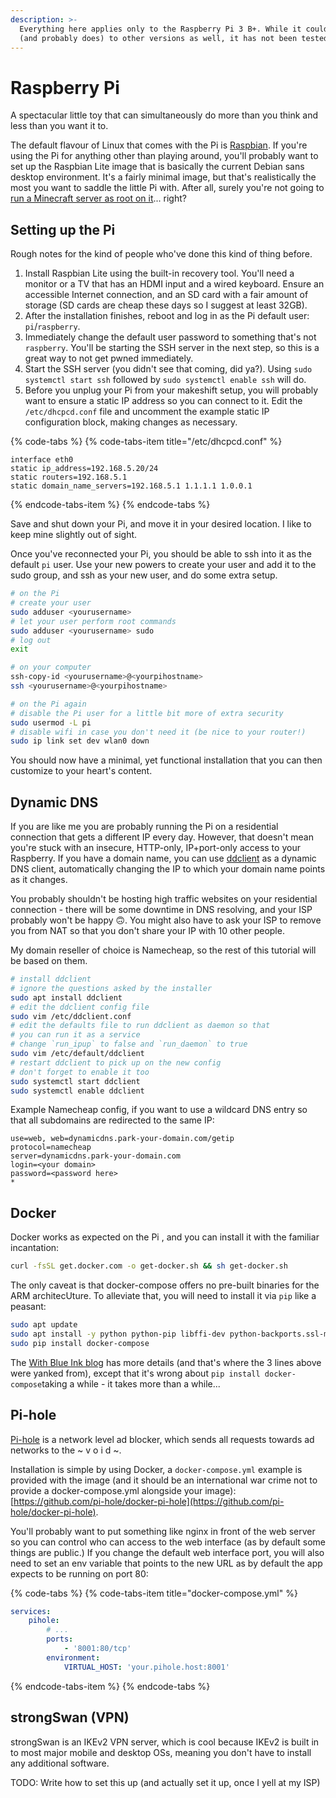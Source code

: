 ```yaml
---
description: >-
  Everything here applies only to the Raspberry Pi 3 B+. While it could apply
  (and probably does) to other versions as well, it has not been tested.
---
```


# Raspberry Pi

A spectacular little toy that can simultaneously do more than you think and less than you want it to.

The default flavour of Linux that comes with the Pi is [Raspbian](https://www.raspberrypi.org/downloads/raspbian/). If you're using the Pi for anything other than playing around, you'll probably want to set up the Raspbian Lite image that is basically the current Debian sans desktop environment. It's a fairly minimal image, but that's realistically the most you want to saddle the little Pi with. After all, surely you're not going to [run a Minecraft server as root on it](https://www.makeuseof.com/tag/setup-minecraft-server-raspberry-pi/)... right?

## Setting up the Pi

Rough notes for the kind of people who've done this kind of thing before.

1. Install Raspbian Lite using the built-in recovery tool. You'll need a monitor or a TV that has an HDMI input and a wired keyboard. Ensure an accessible Internet connection, and an SD card with a fair amount of storage \(SD cards are cheap these days so I suggest at least 32GB\).
2. After the installation finishes, reboot and log in as the Pi default user: `pi`/`raspberry`.
3. Immediately change the default user password to something that's not `raspberry`. You'll be starting the SSH server in the next step, so this is a great way to not get pwned immediately.
4. Start the SSH server \(you didn't see that coming, did ya?\). Using `sudo systemctl start ssh` followed by `sudo systemctl enable ssh` will do.
5. Before you unplug your Pi from your makeshift setup, you will probably want to ensure a static IP address so you can connect to it. Edit the `/etc/dhcpcd.conf` file and uncomment the example static IP configuration block, making changes as necessary.

{% code-tabs %}
{% code-tabs-item title="/etc/dhcpcd.conf" %}
```text
interface eth0
static ip_address=192.168.5.20/24
static routers=192.168.5.1
static domain_name_servers=192.168.5.1 1.1.1.1 1.0.0.1
```
{% endcode-tabs-item %}
{% endcode-tabs %}

Save and shut down your Pi, and move it in your desired location. I like to keep mine slightly out of sight.

Once you've reconnected your Pi, you should be able to ssh into it as the default `pi` user. Use your new powers to create your user and add it to the sudo group, and ssh as your new user, and do some extra setup.

```bash
# on the Pi
# create your user
sudo adduser <yourusername>
# let your user perform root commands
sudo adduser <yourusername> sudo
# log out
exit

# on your computer
ssh-copy-id <yourusername>@<yourpihostname>
ssh <yourusername>@<yourpihostname>

# on the Pi again
# disable the Pi user for a little bit more of extra security
sudo usermod -L pi
# disable wifi in case you don't need it (be nice to your router!)
sudo ip link set dev wlan0 down
```

You should now have a minimal, yet functional installation that you can then customize to your heart's content.

## Dynamic DNS

If you are like me you are probably running the Pi on a residential connection that gets a different IP every day. However, that doesn't mean you're stuck with an insecure, HTTP-only, IP+port-only access to your Raspberry. If you have a domain name, you can use [ddclient](http://ddclient.sourceforge.net) as a dynamic DNS client, automatically changing the IP to which your domain name points as it changes.

You probably shouldn't be hosting high traffic websites on your residential connection - there will be some downtime in DNS resolving, and your ISP probably won't be happy 🙃. You might also have to ask your ISP to remove you from NAT so that you don't share your IP with 10 other people.

My domain reseller of choice is Namecheap, so the rest of this tutorial will be based on them.

```bash
# install ddclient
# ignore the questions asked by the installer
sudo apt install ddclient
# edit the ddclient config file
sudo vim /etc/ddclient.conf
# edit the defaults file to run ddclient as daemon so that 
# you can run it as a service
# change `run_ipup` to false and `run_daemon` to true
sudo vim /etc/default/ddclient
# restart ddclient to pick up on the new config
# don't forget to enable it too
sudo systemctl start ddclient
sudo systemctl enable ddclient
```

Example Namecheap config, if you want to use a wildcard DNS entry so that all subdomains are redirected to the same IP:

```text
use=web, web=dynamicdns.park-your-domain.com/getip
protocol=namecheap 
server=dynamicdns.park-your-domain.com 
login=<your domain>
password=<password here>
*

```

## Docker

Docker works as expected on the Pi , and you can install it with the familiar incantation:

```bash
curl -fsSL get.docker.com -o get-docker.sh && sh get-docker.sh
```

The only caveat is that docker-compose offers no pre-built binaries for the ARM architecUture. To alleviate that, you will need to install it via `pip` like a peasant:

```bash
sudo apt update
sudo apt install -y python python-pip libffi-dev python-backports.ssl-match-hostname
sudo pip install docker-compose
```

The [With Blue Ink blog](https://withblue.ink/2019/07/13/yes-you-can-run-docker-on-raspbian.html) has more details \(and that's where the 3 lines above were yanked from\), except that it's wrong about `pip install docker-compose`taking a while - it takes more than a while...

## Pi-hole

[Pi-hole](https://pi-hole.net) is a network level ad blocker, which sends all requests towards ad networks to the ~ v o i d ~. 

Installation is simple by using Docker, a `docker-compose.yml` example is provided with the image \(and it should be an international war crime not to provide a docker-compose.yml alongside your image\): [https://github.com/pi-hole/docker-pi-hole](https://github.com/pi-hole/docker-pi-hole).

You'll probably want to put something like nginx in front of the web server so you can control who can access to the web interface \(as by default some things are public.\) If you change the default web interface port, you will also need to set an env variable that points to the new URL as by default the app expects to be running on port 80:

{% code-tabs %}
{% code-tabs-item title="docker-compose.yml" %}
```yaml
services:
    pihole:
        # ...
        ports:
            - '8001:80/tcp'
        environment:
            VIRTUAL_HOST: 'your.pihole.host:8001'
```
{% endcode-tabs-item %}
{% endcode-tabs %}

## strongSwan \(VPN\)

strongSwan is an IKEv2 VPN server, which is cool because IKEv2 is built in to most major mobile and desktop OSs, meaning you don't have to install any additional software. 

TODO: Write how to set this up \(and actually set it up, once I yell at my ISP\)



